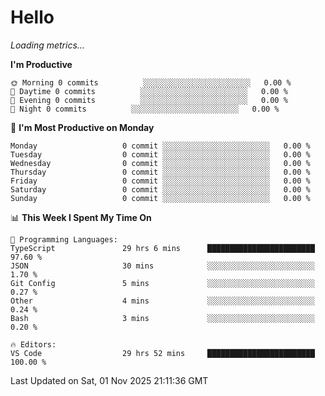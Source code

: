 # Hello

<!-- METRICS:START -->
<p><em>Loading metrics…</em></p>
<!-- METRICS:END -->

<!--START_SECTION:waka-->
**I'm Productive**

```text
🌞 Morning 0 commits          ░░░░░░░░░░░░░░░░░░░░░░░░   0.00 % 
🌆 Daytime 0 commits          ░░░░░░░░░░░░░░░░░░░░░░░░   0.00 % 
🌃 Evening 0 commits          ░░░░░░░░░░░░░░░░░░░░░░░░   0.00 % 
🌙 Night 0 commits          ░░░░░░░░░░░░░░░░░░░░░░░░   0.00 % 
```
📅 **I'm Most Productive on Monday**

```text
Monday                   0 commit ░░░░░░░░░░░░░░░░░░░░░░░░   0.00 % 
Tuesday                  0 commit ░░░░░░░░░░░░░░░░░░░░░░░░   0.00 % 
Wednesday                0 commit ░░░░░░░░░░░░░░░░░░░░░░░░   0.00 % 
Thursday                 0 commit ░░░░░░░░░░░░░░░░░░░░░░░░   0.00 % 
Friday                   0 commit ░░░░░░░░░░░░░░░░░░░░░░░░   0.00 % 
Saturday                 0 commit ░░░░░░░░░░░░░░░░░░░░░░░░   0.00 % 
Sunday                   0 commit ░░░░░░░░░░░░░░░░░░░░░░░░   0.00 % 
```

📊 **This Week I Spent My Time On**

```text
💬 Programming Languages: 
TypeScript               29 hrs 6 mins      ████████████████████████   97.60 % 
JSON                     30 mins            ░░░░░░░░░░░░░░░░░░░░░░░░   1.70 % 
Git Config               5 mins             ░░░░░░░░░░░░░░░░░░░░░░░░   0.27 % 
Other                    4 mins             ░░░░░░░░░░░░░░░░░░░░░░░░   0.24 % 
Bash                     3 mins             ░░░░░░░░░░░░░░░░░░░░░░░░   0.20 % 

🔥 Editors: 
VS Code                  29 hrs 52 mins     ████████████████████████   100.00 % 
```

 Last Updated on Sat, 01 Nov 2025 21:11:36 GMT
<!--END_SECTION:waka-->
